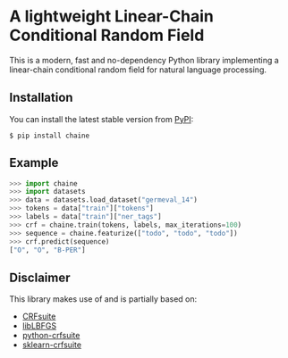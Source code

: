 # A lightweight Linear-Chain Conditional Random Field

This is a modern, fast and no-dependency Python library implementing a linear-chain conditional random field for natural language processing.


## Installation

You can install the latest stable version from [PyPI](https://pypi.org/project/chaine):

```
$ pip install chaine
```


## Example

```python
>>> import chaine
>>> import datasets
>>> data = datasets.load_dataset("germeval_14")
>>> tokens = data["train"]["tokens"]
>>> labels = data["train"]["ner_tags"]
>>> crf = chaine.train(tokens, labels, max_iterations=100)
>>> sequence = chaine.featurize(["todo", "todo", "todo"])
>>> crf.predict(sequence)
["O", "O", "B-PER"]
```


## Disclaimer

This library makes use of and is partially based on:

- [CRFsuite](https://github.com/chokkan/crfsuite)
- [libLBFGS](https://github.com/chokkan/liblbfgs)
- [python-crfsuite](https://github.com/scrapinghub/python-crfsuite)
- [sklearn-crfsuite](https://github.com/TeamHG-Memex/sklearn-crfsuite)
